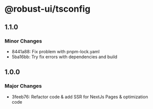 # @robust-ui/tsconfig

## 1.1.0

### Minor Changes

- 8441a88: Fix problem with pnpm-lock.yaml
- 5ba16bb: Try fix errors with dependencies and build

## 1.0.0

### Major Changes

- 3feeb76: Refactor code & add SSR for NextJs Pages & optimization code
